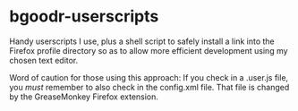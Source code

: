 bgoodr-userscripts
==================

Handy userscripts I use, plus a shell script to safely install a link
into the Firefox profile directory so as to allow more efficient
development using my chosen text editor.

Word of caution for those using this approach: If you check in a
.user.js file, you *must* remember to also check in the config.xml
file. That file is changed by the GreaseMonkey Firefox extension.
